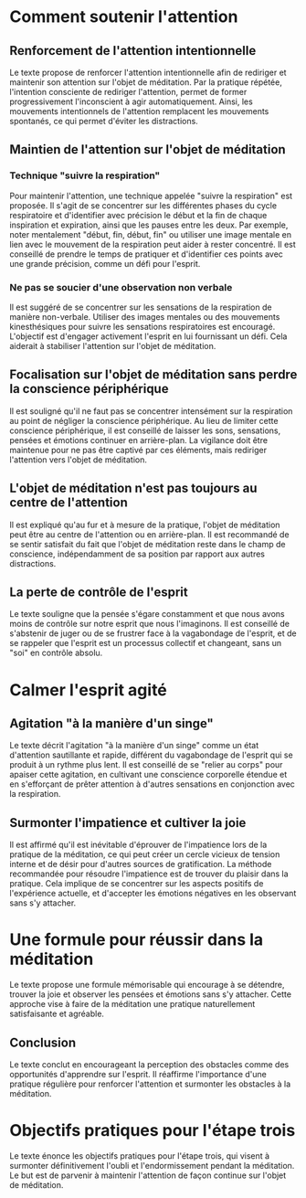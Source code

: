 # Comment soutenir l'attention 
## Renforcement de l'attention intentionnelle
Le texte propose de renforcer l'attention intentionnelle afin de rediriger et maintenir son attention sur l'objet de méditation. 
Par la pratique répétée, l'intention consciente de rediriger l'attention, permet de former progressivement l'inconscient à agir automatiquement. Ainsi, les mouvements intentionnels de l'attention remplacent les mouvements spontanés, ce qui permet d'éviter les distractions. 

## Maintien de l'attention sur l'objet de méditation
### Technique "suivre la respiration"
Pour maintenir l'attention, une technique appelée "suivre la respiration" est proposée. Il s'agit de se concentrer sur les différentes phases du cycle respiratoire et d'identifier avec précision le début et la fin de chaque inspiration et expiration, ainsi que les pauses entre les deux. 
Par exemple, noter mentalement "début, fin, début, fin" ou utiliser une image mentale en lien avec le mouvement de la respiration peut aider à rester concentré.
Il est conseillé de prendre le temps de pratiquer et d'identifier ces points avec une grande précision, comme un défi pour l'esprit.

### Ne pas se soucier d'une observation non verbale
Il est suggéré de se concentrer sur les sensations de la respiration de manière non-verbale. Utiliser des images mentales ou des mouvements kinesthésiques pour suivre les sensations respiratoires est encouragé. 
L'objectif est d'engager activement l'esprit en lui fournissant un défi. Cela aiderait à stabiliser l'attention sur l'objet de méditation.

## Focalisation sur l'objet de méditation sans perdre la conscience périphérique
Il est souligné qu'il ne faut pas se concentrer intensément sur la respiration au point de négliger la conscience périphérique. 
Au lieu de limiter cette conscience périphérique, il est conseillé de laisser les sons, sensations, pensées et émotions continuer en arrière-plan. La vigilance doit être maintenue pour ne pas être captivé par ces éléments, mais rediriger l'attention vers l'objet de méditation.

## L'objet de méditation n'est pas toujours au centre de l'attention
Il est expliqué qu'au fur et à mesure de la pratique, l'objet de méditation peut être au centre de l'attention ou en arrière-plan.
Il est recommandé de se sentir satisfait du fait que l'objet de méditation reste dans le champ de conscience, indépendamment de sa position par rapport aux autres distractions.

## La perte de contrôle de l'esprit
Le texte souligne que la pensée s'égare constamment et que nous avons moins de contrôle sur notre esprit que nous l'imaginons. Il est conseillé de s'abstenir de juger ou de se frustrer face à la vagabondage de l'esprit, et de se rappeler que l'esprit est un processus collectif et changeant, sans un "soi" en contrôle absolu.

# Calmer l'esprit agité
## Agitation "à la manière d'un singe"
Le texte décrit l'agitation "à la manière d'un singe" comme un état d'attention sautillante et rapide, différent du vagabondage de l'esprit qui se produit à un rythme plus lent. 
Il est conseillé de se "relier au corps" pour apaiser cette agitation, en cultivant une conscience corporelle étendue et en s'efforçant de prêter attention à d'autres sensations en conjonction avec la respiration.

## Surmonter l'impatience et cultiver la joie
Il est affirmé qu'il est inévitable d'éprouver de l'impatience lors de la pratique de la méditation, ce qui peut créer un cercle vicieux de tension interne et de désir pour d'autres sources de gratification. 
La méthode recommandée pour résoudre l'impatience est de trouver du plaisir dans la pratique. Cela implique de se concentrer sur les aspects positifs de l'expérience actuelle, et d'accepter les émotions négatives en les observant sans s'y attacher.

# Une formule pour réussir dans la méditation
Le texte propose une formule mémorisable qui encourage à se détendre, trouver la joie et observer les pensées et émotions sans s'y attacher. Cette approche vise à faire de la méditation une pratique naturellement satisfaisante et agréable.

## Conclusion
Le texte conclut en encourageant la perception des obstacles comme des opportunités d'apprendre sur l'esprit. Il réaffirme l'importance d'une pratique régulière pour renforcer l'attention et surmonter les obstacles à la méditation.

# Objectifs pratiques pour l'étape trois
Le texte énonce les objectifs pratiques pour l'étape trois, qui visent à surmonter définitivement l'oubli et l'endormissement pendant la méditation. Le but est de parvenir à maintenir l'attention de façon continue sur l'objet de méditation.